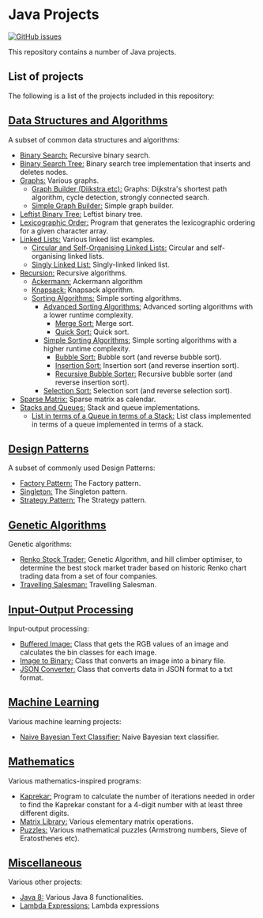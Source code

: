 # Java Projects
[![GitHub issues](https://img.shields.io/github/issues/Carla-de-Beer/Java.svg?style=flat-square)](https://github.com/Carla-de-Beer/Java/issues)

This repository contains a number of Java projects.

## List of projects

The following is a list of the projects included in this repository:

## [Data Structures and Algorithms](https://github.com/Carla-de-Beer/Java-Projects/tree/master/data-structures-and-algorithms)
 A subset of common data structures and algorithms:
  * [Binary Search:](https://github.com/Carla-de-Beer/Java-Projects/tree/master/data-structures-and-algorithms/binary-search) Recursive binary search.
  * [Binary Search Tree:](https://github.com/Carla-de-Beer/Java-Projects/tree/master/data-structures-and-algorithms/binary-search-tree) Binary search tree implementation that inserts and deletes nodes.
  * [Graphs:](https://github.com/Carla-de-Beer/Java-Projects/tree/master/data-structures-and-algorithms/graphs) Various graphs.
  	* [Graph Builder (Dijkstra etc):](https://github.com/Carla-de-Beer/Java-Projects/tree/master/data-structures-and-algorithms/graphs/graph-builder-Dijkstra) Graphs: Dijkstra's shortest path algorithm, cycle detection, strongly connected search.
  	* [Simple Graph Builder:](https://github.com/Carla-de-Beer/Java-Projects/tree/master/data-structures-and-algorithms/graphs/simple-graph-builder) Simple graph builder.
  * [Leftist Binary Tree:](https://github.com/Carla-de-Beer/Java-Projects/tree/master/data-structures-and-algorithms/leftist-binary-tree) Leftist binary tree.
  * [Lexicographic Order:](https://github.com/Carla-de-Beer/Java-Projects/tree/master/data-structures-and-algorithms/lexicographic-order) Program that generates the lexicographic ordering for a given character array.
  * [Linked Lists:](https://github.com/Carla-de-Beer/Java-Projects/tree/master/data-structures-and-algorithms/linked-lists) Various linked list examples.
    * [Circular and Self-Organising Linked Lists:](https://github.com/Carla-de-Beer/Java-Projects/tree/master/data-structures-and-algorithms/linked-lists/circular-self-organising-linked-lists) Circular and self-organising linked lists.
    * [Singly Linked List:](https://github.com/Carla-de-Beer/Java-Projects/tree/master/data-structures-and-algorithms/linked-lists/singly-linked-list) Singly-linked linked list.
  * [Recursion:](https://github.com/Carla-de-Beer/Java-Projects/tree/master/data-structures-and-algorithms/recursion) Recursive algorithms.
  	* [Ackermann:](https://github.com/Carla-de-Beer/Java-Projects/tree/master/data-structures-and-algorithms/recursion/ackermann) Ackermann algorithm
  	* [Knapsack:](https://github.com/Carla-de-Beer/Java-Projects/tree/master/data-structures-and-algorithms/recursion/knapsack) Knapsack algorithm.
    * [Sorting Algorithms:](https://github.com/Carla-de-Beer/Java-Projects/tree/master/data-structures-and-algorithms/sorting-algorithms) Simple sorting algorithms.
    	* [Advanced Sorting Algorithms:](https://github.com/Carla-de-Beer/Java-Projects/tree/master/data-structures-and-algorithms/sorting-algorithms/advanced-sorting-algorithms) Advanced sorting algorithms with a lower runtime complexity.
    		* [Merge Sort:](https://github.com/Carla-de-Beer/Java-Projects/blob/master/data-structures-and-algorithms/sorting-algorithms/advanced-sorting-algorithms/merge-sort) Merge sort.
    		* [Quick Sort:](https://github.com/Carla-de-Beer/Java-Projects/blob/master/data-structures-and-algorithms/sorting-algorithms/advanced-sorting-algorithms/quick-sort) Quick sort.
    	* [Simple Sorting Algorithms:](https://github.com/Carla-de-Beer/Java-Projects/tree/master/data-structures-and-algorithms/sorting-algorithms/simple-sorting-algorithms) Simple sorting algorithms with a higher runtime complexity.
    		* [Bubble Sort:](https://github.com/Carla-de-Beer/Java-Projects/tree/master/data-structures-and-algorithms/sorting-algorithms/simple-sorting-algorithms/bubble-sort) Bubble sort (and reverse bubble sort).
    		* [Insertion Sort:](https://github.com/Carla-de-Beer/Java-Projects/blob/master/data-structures-and-algorithms/sorting-algorithms/simple-sorting-algorithms/insertion-sort) Insertion sort (and reverse insertion sort).
    		* [Recursive Bubble Sorter:](https://github.com/Carla-de-Beer/Java-Projects/tree/master/data-structures-and-algorithms/sorting-algorithms/simple-sorting-algorithms/recursive-bubble-sorter) Recursive bubble sorter (and reverse insertion sort).
        * [Selection Sort:](https://github.com/Carla-de-Beer/Java-Projects/blob/master/data-structures-and-algorithms/sorting-algorithms/simple-sorting-algorithms/selection-sort) Selection sort (and reverse selection sort).
  * [Sparse Matrix:](https://github.com/Carla-de-Beer/Java-Projects/tree/master/data-structures-and-algorithms/sparse-matrix) Sparse matrix as calendar.
  * [Stacks and Queues:](https://github.com/Carla-de-Beer/Java-Projects/tree/master/data-structures-and-algorithms/stacks-and-queues) Stack and queue implementations.
  	* [List in terms of a Queue in terms of a Stack:](https://github.com/Carla-de-Beer/Java-Projects/tree/master/data-structures-and-algorithms/stacks-and-queues/list-as-queue-as-stack) List class implemented in terms of a queue implemented in terms of a stack.

## [Design Patterns](https://github.com/Carla-de-Beer/Java-Projects/tree/master/design-patterns/)
A subset of commonly used Design Patterns:
  * [Factory Pattern:](https://github.com/Carla-de-Beer/Java-Projects/tree/master/design-patterns/factory-pattern) The Factory pattern.
  * [Singleton:](https://github.com/Carla-de-Beer/Java-Projects/tree/master/design-patterns/singleton) The Singleton pattern.
  * [Strategy Pattern:](https://github.com/Carla-de-Beer/Java-Projects/tree/master/design-patterns/strategy-pattern) The Strategy pattern.

## [Genetic Algorithms](https://github.com/Carla-de-Beer/Java-Projects/tree/master/genetic-algorithms)
Genetic algorithms:
  * [Renko Stock Trader:](https://github.com/Carla-de-Beer/Java-Projects/tree/master/genetic-algorithms/renko-stock-trader) Genetic Algorithm, and hill climber optimiser, to determine the best stock market trader based on historic Renko chart trading data from a set of four companies.
  * [Travelling Salesman:](https://github.com/Carla-de-Beer/Java-Projects/tree/master/genetic-algorithms/travelling-salesman) Travelling Salesman.

## [Input-Output Processing](https://github.com/Carla-de-Beer/Java-Projects/tree/master/input-output-processing)
Input-output processing:
  * [Buffered Image:](https://github.com/Carla-de-Beer/Java-Projects/tree/master/input-output-processing/buffered-image) Class that gets the RGB values of an image and calculates the bin classes for each image.
  * [Image to Binary:](https://github.com/Carla-de-Beer/Java-Projects/tree/master/input-output-processing/image-to-binary) Class that converts an image into a binary file.
  * [JSON Converter:](https://github.com/Carla-de-Beer/Java-Projects/tree/master/input-output-processing/JSON-converter) Class that converts data in JSON format to a txt format.

## [Machine Learning](https://github.com/Carla-de-Beer/Java-Projects/tree/master/machine-learning/naive-bayesian-text-classifier)
  Various machine learning projects:
  * [Naive Bayesian Text Classifier:](https://github.com/Carla-de-Beer/Java-Projects/tree/master/machine-learning/naive-bayesian-text-classifier) Naive Bayesian text classifier.

## [Mathematics](https://github.com/Carla-de-Beer/Java-Projects/tree/master/mathematics)
Various mathematics-inspired programs:
  * [Kaprekar:](https://github.com/Carla-de-Beer/Java-Projects/blob/master/mathematics/kaprekar) Program to calculate the number of iterations needed in order to find the Kaprekar constant for a 4-digit number with at least three different digits.
  * [Matrix Library:](https://github.com/Carla-de-Beer/Java-Projects/tree/master/mathematics/matrix-library) Various elementary matrix operations.
  * [Puzzles:](https://github.com/Carla-de-Beer/Java-Projects/tree/master/mathematics/puzzles) Various mathematical puzzles (Armstrong numbers, Sieve of Eratosthenes etc).

## [Miscellaneous](https://github.com/Carla-de-Beer/Java-Projects/tree/master/miscellaneous)
  Various other projects:
  * [Java 8:](https://github.com/Carla-de-Beer/Java-Projects/tree/master/miscellaneous/java-8) Various Java 8 functionalities.
  * [Lambda Expressions:](https://github.com/Carla-de-Beer/Java-Projects/tree/master/miscellaneous/lambda-expressions) Lambda expressions
